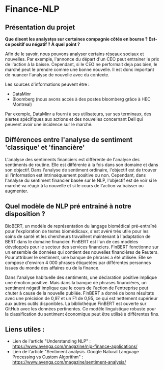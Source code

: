 # Finance-NLP

## Présentation du projet

**Que disent les analystes sur certaines compagnie côtés en bourse ? Est-ce positif ou négatif ? À quel point ?**

Afin de le savoir, nous pouvons analyser certains réseaux sociaux et nouvelles. Par exemple, l'annonce du départ d'un CEO peut entrainer le prix de l'action à la baisse. Cependant, si le CEO ne performait deja pas bien, le marché peut le prendre comme une bonne nouvelle. Il est donc important de nuancer l'analyse de nouvelle avec du contexte. 


Les sources d'informations peuvent être :

- DataMinr
- Bloomberg (nous avons accès à des postes bloomberg grâce à HEC Montreal)


Par exemple, DataMinr a fourni à ses utilisateurs, sur ses terminaux, des alertes spécifiques aux actions et des nouvelles concernant Dell qui peuvent avoir une incidence sur le marché.


## Différences entre l'analyse de sentiment 'classique' et 'financière'

L'analyse des sentiments financiers est différente de l'analyse des sentiments de routine. Elle est différente à la fois dans son domaine et dans son objectif. Dans l'analyse de sentiment ordinaire, l'objectif est de trouver si l'information est intrinsèquement positive ou non. Cependant, dans l'analyse du sentiment financier basée sur le NLP, l'objectif est de voir si le marché va réagir à la nouvelle et si le cours de l'action va baisser ou augmenter.


## Quel modèle de NLP pré entrainé à notre disposition ?

BioBERT, un modèle de représentation du langage biomédical pré-entraîné pour l'exploration de textes biomédicaux, s'est avéré très utile pour les soins de santé et les chercheurs travaillent maintenant à l'adaptation de BERT dans le domaine financier. FinBERT est l'un de ces modèles développés pour le secteur des services financiers. FinBERT fonctionne sur un ensemble de données qui contient des nouvelles financières de Reuters. Pour attribuer le sentiment, une banque de phrases a été utilisée. Elle se compose d'environ 4 000 phrases étiquetées par différentes personnes issues du monde des affaires ou de la finance. 

Dans l'analyse habituelle des sentiments, une déclaration positive implique une émotion positive. Mais dans la banque de phrases financières, un sentiment négatif implique que le cours de l'action de l'entreprise peut chuter à cause de la nouvelle publiée. FinBERT a donné de bons résultats avec une précision de 0,97 et un F1 de 0,95, ce qui est nettement supérieur aux autres outils disponibles. La bibliothèque FinBERT est ouverte sur GitHub avec les données pertinentes. Ce modèle linguistique robuste pour la classification du sentiment économique peut être utilisé à différentes fins.

## Liens utiles :

- Lien de l'article "Understanding NLP" : https://www.avenga.com/magazine/nlp-finance-applications/
- Lien de l'article "Sentiment analysis. Google Natural Language Processing vs Custom Algorithm" : https://www.avenga.com/magazine/sentiment-analysis/





